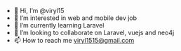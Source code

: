 - 👋 Hi, I’m @viryl15
- 👀 I’m interested in web and mobile dev job
- 🌱 I’m currently learning Laravel
- 💞️ I’m looking to collaborate on Laravel, vuejs and neo4j
- 📫 How to reach me viryl1515@gmail.com

<!---
viryl15/viryl15 is a ✨ special ✨ repository because its `README.md` (this file) appears on your GitHub profile.
You can click the Preview link to take a look at your changes.
--->
